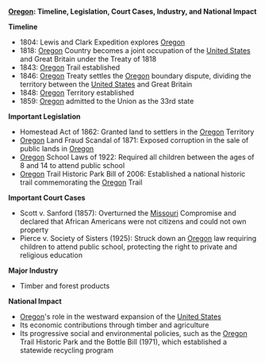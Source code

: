 **[Oregon](./../Oregon/): Timeline, Legislation, Court Cases, Industry, and National Impact**

**Timeline**

* 1804: Lewis and Clark Expedition explores [Oregon](./../Oregon/)
* 1818: [Oregon](./../Oregon/) Country becomes a joint occupation of the [United States](./../United-States/) and Great Britain under the Treaty of 1818
* 1843: [Oregon](./../Oregon/) Trail established
* 1846: [Oregon](./../Oregon/) Treaty settles the [Oregon](./../Oregon/) boundary dispute, dividing the territory between the [United States](./../United-States/) and Great Britain
* 1848: [Oregon](./../Oregon/) Territory established
* 1859: [Oregon](./../Oregon/) admitted to the Union as the 33rd state

**Important Legislation**

* Homestead Act of 1862: Granted land to settlers in the [Oregon](./../Oregon/) Territory
* [Oregon](./../Oregon/) Land Fraud Scandal of 1871: Exposed corruption in the sale of public lands in [Oregon](./../Oregon/)
* [Oregon](./../Oregon/) School Laws of 1922: Required all children between the ages of 8 and 14 to attend public school
* [Oregon](./../Oregon/) Trail Historic Park Bill of 2006: Established a national historic trail commemorating the [Oregon](./../Oregon/) Trail

**Important Court Cases**

* Scott v. Sanford (1857): Overturned the [Missouri](./../Missouri/) Compromise and declared that African Americans were not citizens and could not own property
* Pierce v. Society of Sisters (1925): Struck down an [Oregon](./../Oregon/) law requiring children to attend public school, protecting the right to private and religious education

**Major Industry**

* Timber and forest products

**National Impact**

* [Oregon](./../Oregon/)'s role in the westward expansion of the [United States](./../United-States/)
* Its economic contributions through timber and agriculture
* Its progressive social and environmental policies, such as the [Oregon](./../Oregon/) Trail Historic Park and the Bottle Bill (1971), which established a statewide recycling program